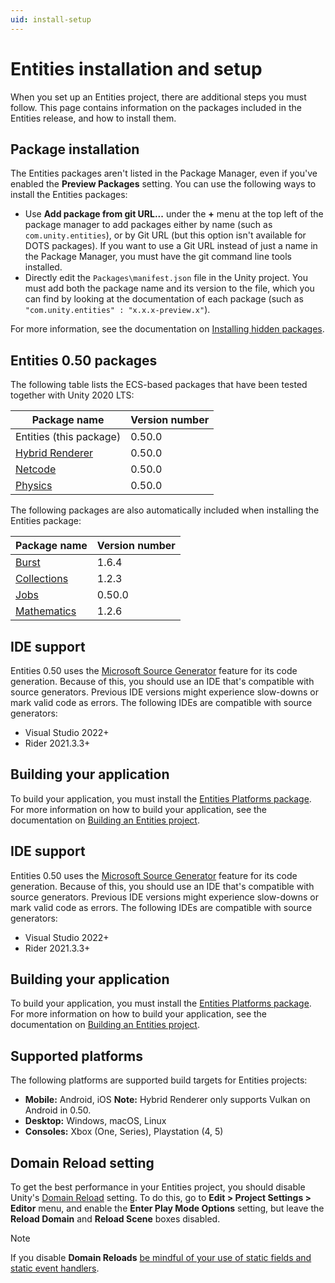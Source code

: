 ```yaml
---
uid: install-setup
---
```


# Entities installation and setup

When you set up an Entities project, there are additional steps you must follow. This page contains information on the packages included in the Entities release, and how to install them.

## Package installation

The Entities packages aren't listed in the Package Manager, even if you've enabled the **Preview Packages** setting. You can use the following ways to install the Entities packages:

* Use **Add package from git URL...** under the **+** menu at the top left of the package manager to add packages either by name (such as `com.unity.entities`), or by Git URL (but this option isn't available for DOTS packages). If you want to use a Git URL instead of just a name in the Package Manager, you must have the git command line tools installed.
* Directly edit the `Packages\manifest.json` file in the Unity project. You must add both the package name and its version to the file, which you can find by looking at the documentation of each package (such as `"com.unity.entities" : "x.x.x-preview.x"`).

For more information, see the documentation on [Installing hidden packages](https://docs.unity3d.com/Packages/Installation/manual/index.html).

## Entities 0.50 packages

The following table lists the ECS-based packages that have been tested together with Unity 2020 LTS:

| **Package name** | **Version number** |
|---|---|
|Entities (this package)|0.50.0|
|[Hybrid Renderer](https://docs.unity3d.com/Packages/com.unity.rendering.hybrid@latest)|0.50.0|
|[Netcode](https://docs.unity3d.com/Packages/com.unity.netcode@latest)|	0.50.0|
|[Physics](https://docs.unity3d.com/Packages/com.unity.physics@latest)|	0.50.0|

The following packages are also automatically included when installing the Entities package:

|**Package name**|**Version number**|
|---|---|
|[Burst](https://docs.unity3d.com/Packages/com.unity.burst@latest)|	1.6.4|
|[Collections](https://docs.unity3d.com/Packages/com.unity.collections@latest)|	1.2.3|
|[Jobs](https://docs.unity3d.com/Packages/com.unity.jobs@latest)|0.50.0|
|[Mathematics](https://docs.unity3d.com/Packages/com.unity.mathematics@latest)|	1.2.6|

## IDE support
Entities 0.50 uses the [Microsoft Source Generator](https://docs.microsoft.com/en-us/dotnet/csharp/roslyn-sdk/source-generators-overview) feature for its code generation. Because of this, you should use an IDE that's compatible with source generators. Previous IDE versions might experience slow-downs or mark valid code as errors. The following IDEs are compatible with source generators:

* Visual Studio 2022+
* Rider 2021.3.3+

## Building your application

To build your application, you must install the [Entities Platforms package](https://docs.unity3d.com/Packages/com.unity.platforms@latest). For more information on how to build your application, see the documentation on [Building an Entities project](ecs_building_projects.md).

## IDE support
Entities 0.50 uses the [Microsoft Source Generator](https://docs.microsoft.com/en-us/dotnet/csharp/roslyn-sdk/source-generators-overview) feature for its code generation. Because of this, you should use an IDE that's compatible with source generators. Previous IDE versions might experience slow-downs or mark valid code as errors. The following IDEs are compatible with source generators:

* Visual Studio 2022+
* Rider 2021.3.3+

## Building your application

To build your application, you must install the [Entities Platforms package](https://docs.unity3d.com/Packages/com.unity.platforms@latest). For more information on how to build your application, see the documentation on [Building an Entities project](ecs_building_projects.md).

## Supported platforms

The following platforms are supported build targets for Entities projects:

* **Mobile:** Android, iOS **Note:** Hybrid Renderer only supports Vulkan on Android in 0.50.
* **Desktop:** Windows, macOS, Linux
* **Consoles:** Xbox (One, Series), Playstation (4, 5)

## Domain Reload setting

To get the best performance in your Entities project, you should disable Unity's [Domain Reload](https://docs.unity3d.com/Manual/ConfigurableEnterPlayMode.html) setting. To do this, go to **Edit &gt; Project Settings &gt; Editor** menu, and enable the **Enter Play Mode Options** setting, but leave the **Reload Domain** and **Reload Scene** boxes disabled.

> [!NOTE]
> If you disable **Domain Reloads** [be mindful of your use of static fields and static event handlers](https://docs.unity3d.com/Manual/DomainReloading.html).
